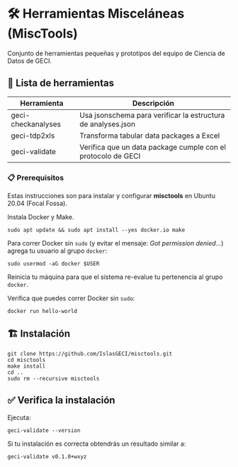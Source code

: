 # 🛠️ Herramientas Misceláneas (MiscTools)

Conjunto de herramientas pequeñas y prototipos del equipo de Ciencia de Datos de GECI.

## 🧰 Lista de herramientas

| Herramienta         | Descripción  |
| ------------------- | ------------ |
| geci-checkanalyses  | Usa jsonschema para verificar la estructura de analyses.json  |
| geci-tdp2xls        | Transforma tabular data packages a Excel  |
| geci-validate       | Verifica que un data package cumple con el protocolo de GECI  |

### 📋 Prerequisitos

Estas instrucciones son para instalar y configurar **misctools** en Ubuntu 20.04 (Focal Fossa).

Instala Docker y Make.

```shell
sudo apt update && sudo apt install --yes docker.io make
```

Para correr Docker sin `sudo` (y evitar el mensaje: _Got permission denied..._) agrega tu usuario al
grupo `docker`:

```shell
sudo usermod -aG docker $USER
```

Reinicia tu máquina para que el sistema re-evalue tu pertenencia al grupo `docker`.

Verifica que puedes correr Docker sin `sudo`:

```shell
docker run hello-world
```

## 🏗️ Instalación

```shell
git clone https://github.com/IslasGECI/misctools.git
cd misctools
make install
cd ..
sudo rm --recursive misctools
```

## ✅ Verifica la instalación

Ejecuta:
```shell
geci-validate --version
```

Si tu instalación es correcta obtendrás un resultado similar a:
```shell
geci-validate v0.1.0+wxyz
```